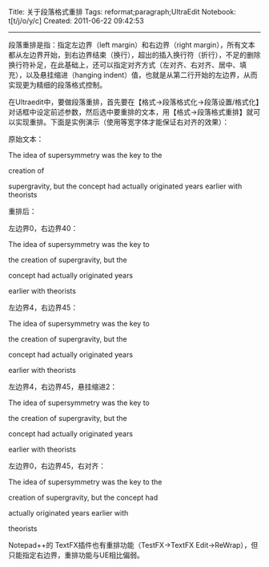 Title: 关于段落格式重排
Tags: reformat;paragraph;UltraEdit
Notebook: t[t/j/o/y/c]
Created: 2011-06-22 09:42:53

------

段落重排是指：指定左边界（left margin）和右边界（right margin），所有文本都从左边界开始，到右边界结束（换行），超出的插入换行符（折行），不足的删除换行符补足，在此基础上，还可以指定对齐方式（左对齐、右对齐、居中、填充），以及悬挂缩进（hanging indent）值，也就是从第二行开始的左边界，从而实现更为精细的段落格式控制。

在Ultraedit中，要做段落重排，首先要在【格式->段落格式化->段落设置/格式化】对话框中设定前述参数，然后选中要重排的文本，用【格式->段落格式重排】就可以实现重排。下面是实例演示（使用等宽字体才能保证右对齐的效果）：

 
原始文本：


 The idea of supersymmetry was the key to the 

 creation of 

 supergravity, but the concept had actually originated years earlier with theorists 

 

重排后：

 

 左边界0，右边界40： 

 The idea of supersymmetry was the key to 

 the creation of supergravity, but the 

 concept had actually originated years 

 earlier with theorists 

 

左边界4，右边界45：

  The idea of supersymmetry was the key to 

  the creation of supergravity, but the 

  concept had actually originated years 

  earlier with theorists 

 

 左边界4，右边界45，悬挂缩进2： 

  The idea of supersymmetry was the key to 

  the creation of supergravity, but the 

  concept had actually originated years 

  earlier with theorists 

 


 左边界0，右边界45，右对齐： 

 The idea of supersymmetry was the key to the 

 creation of supergravity, but the concept had 

   actually originated years earlier with 

 theorists 

  

 Notepad++的 TextFX插件也有重排功能（TestFX->TextFX Edit->ReWrap），但只能指定右边界，重排功能与UE相比偏弱。